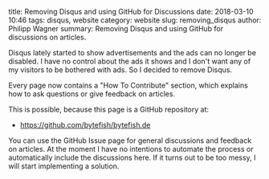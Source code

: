 ﻿title: Removing Disqus and using GitHub for Discussions
date: 2018-03-10 10:46
tags: disqus, website
category: website
slug: removing_disqus
author: Philipp Wagner
summary: Removing Disqus and using GitHub for discussions on articles.

Disqus lately started to show advertisements and the ads can no longer be disabled. I have no control about the ads 
it shows and I don't want any of my visitors to be bothered with ads. So I decided to remove Disqus.

Every page now contains a "How To Contribute" section, which explains how to ask questions or give feedback on articles. 

This is possible, because this page is a GitHub repository at:

* <a href="https://github.com/bytefish/bytefish.de">https://github.com/bytefish/bytefish.de</a>

You can use the GitHub Issue page for general discussions and feedback on articles. At the moment I have no intentions 
to automate the process or automatically include the discussions here. If it turns out to be too messy, I will start 
implementing a solution.